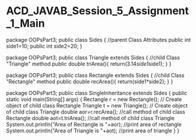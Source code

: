 # ACD_JAVAB_Session_5_Assignment_1_Main

package OOPsPart3;
public class Sides {
	//parent Class Attributes
	public int side1=10;
	public int side2=20;
}

package OOPsPart3;
public class Triangle extends Sides {
	//child Class "Triangle" method
	public double triArea(){
		return(3.14*side1*side1);
		}
	}


package OOPsPart3;
public class Rectangle extends Sides {
	//child Class "Rectangle" method
	public double recArea(){
		return(side1*side2);
	}
}

package OOPsPart3;
public class SingleInheritance extends Sides {
	public static void main(String[] args) {
		Rectangle r = new Rectangle();    // Create object of child class Rectangle
		Triangle t = new Triangle();     // Create object of child class Triangle
		double aor=r.recArea();         //call method of child class Rectangle
		double aot=t.triArea();        //call method of child class Triangle
		System.out.println("Area of Rectangle is "+aor); //print area of rectangle
		System.out.println("Area of Triangle is "+aot);  //print area of triangle
	}
}
